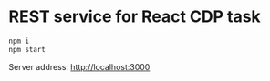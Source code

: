 # REST service for React CDP task
```sh
npm i
npm start
```
Server address: [http://localhost:3000](http://localhost:3000)